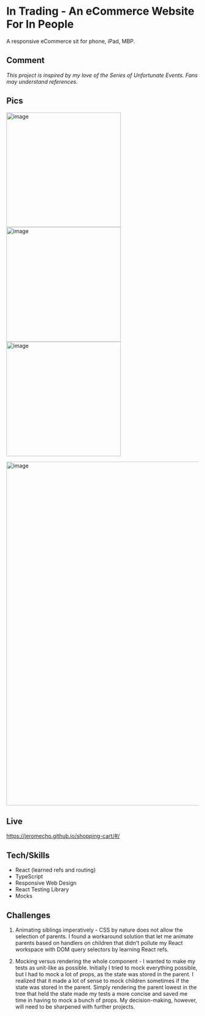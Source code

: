 # In Trading - An eCommerce Website For In People

A responsive eCommerce sit for phone, iPad, MBP.

## Comment 

*This project is inspired by my love of the Series of Unfortunate Events. Fans may understand references.*

## Pics

<img width="300" alt="image" src="https://user-images.githubusercontent.com/71617542/179380847-21d726ba-942d-4ba1-b1a9-25e436051b73.png"> <img width="300" alt="image" src="https://user-images.githubusercontent.com/71617542/179380852-c7c5702f-0b4c-4522-8cf9-0a57e4c4cc77.png"> <img width="300" alt="image" src="https://user-images.githubusercontent.com/71617542/179381102-ff36816b-3f22-4f92-ac57-eb5bb2a742a1.png">

<img width="900" alt="image" src="https://user-images.githubusercontent.com/71617542/179380964-46126800-d891-44f8-9e2a-ddbbf4d4d252.png">

## Live 

https://jeromecho.github.io/shopping-cart/#/

## Tech/Skills

* React (learned refs and routing)
* TypeScript
* Responsive Web Design 
* React Testing Library
* Mocks

## Challenges 

1. Animating siblings imperatively - CSS by nature does not allow the selection of parents. I found a workaround solution that let me animate parents based on handlers on children that didn't pollute my React workspace with DOM query selectors by learning React refs. 

2. Mocking versus rendering the whole component - I wanted to make my tests as unit-like as possible. Initially I tried to mock everything possible, but I had to mock a lot of props, as the state was stored in the parent. I realized that it made a lot of sense to mock children sometimes if the state was stored in the parent. Simply rendering the parent lowest in the tree that held the state made my tests a more concise and saved me time in having to mock a bunch of props. My decision-making, however, will need to be sharpened with further projects.

